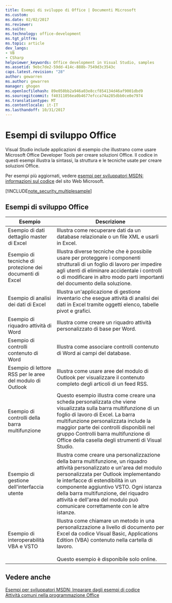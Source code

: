 ```yaml
---
title: Esempi di sviluppo di Office | Documenti Microsoft
ms.custom: 
ms.date: 02/02/2017
ms.reviewer: 
ms.suite: 
ms.technology: office-development
ms.tgt_pltfrm: 
ms.topic: article
dev_langs:
- VB
- CSharp
helpviewer_keywords: Office development in Visual Studio, samples
ms.assetid: 9ebc7de2-59dd-414c-888b-7549d3c3543c
caps.latest.revision: "28"
author: gewarren
ms.author: gewarren
manager: ghogen
ms.openlocfilehash: 89e050bb2a946a03e8ccf854134d46af9001dbd9
ms.sourcegitcommit: f40311056ea0b4677efcca74a285dbb0ce0e7974
ms.translationtype: MT
ms.contentlocale: it-IT
ms.lasthandoff: 10/31/2017
---
```

# <a name="office-development-samples"></a>Esempi di sviluppo Office
  Visual Studio include applicazioni di esempio che illustrano come usare Microsoft Office Developer Tools per creare soluzioni Office. Il codice in questi esempi illustra la sintassi, la struttura e le tecniche usate per creare soluzioni Office.  
  
 Per esempi più aggiornati, vedere [esempi per sviluppatori MSDN: informazioni sul codice](http://go.microsoft.com/fwlink/?LinkID=248199) del sito Web Microsoft.  
  
 [!INCLUDE[note_security_multiplesample](../vsto/includes/note-security-multiplesample-md.md)]  
  
## <a name="office-development-samples"></a>Esempi di sviluppo Office  
  
|Esempio|Descrizione|  
|------------|-----------------|  
|Esempio di dati dettaglio master di Excel|Illustra come recuperare dati da un database relazionale o un file XML e usarli in Excel.|  
|Esempio di tecniche di protezione dei documenti di Excel|Illustra diverse tecniche che è possibile usare per proteggere i componenti strutturali di un foglio di lavoro per impedire agli utenti di eliminare accidentale i controlli o di modificare in altro modo parti importanti del documento della soluzione.|  
|Esempio di analisi dei dati di Excel|Illustra un'applicazione di gestione inventario che esegue attività di analisi dei dati in Excel tramite oggetti elenco, tabelle pivot e grafici.|  
|Esempio di riquadro attività di Word|Illustra come creare un riquadro attività personalizzato di base per Word.|  
|Esempio di controlli contenuto di Word|Illustra come associare controlli contenuto di Word ai campi del database.|  
|Esempio di lettore RSS per le aree del modulo di Outlook|Illustra come usare aree del modulo di Outlook per visualizzare il contenuto completo degli articoli di un feed RSS.|  
|Esempio di controlli della barra multifunzione|Questo esempio illustra come creare una scheda personalizzata che viene visualizzata sulla barra multifunzione di un foglio di lavoro di Excel. La barra multifunzione personalizzata include la maggior parte dei controlli disponibili nel gruppo Controlli barra multifunzione di Office della casella degli strumenti di Visual Studio.|  
|Esempio di gestione dell'interfaccia utente|Illustra come creare una personalizzazione della barra multifunzione, un riquadro attività personalizzato e un'area del modulo personalizzata per Outlook implementando le interfacce di estendibilità in un componente aggiuntivo VSTO. Ogni istanza della barra multifunzione, del riquadro attività e dell'area del modulo può comunicare correttamente con le altre istanze.|  
|Esempio di interoperabilità VBA e VSTO|Illustra come chiamare un metodo in una personalizzazione a livello di documento per Excel da codice Visual Basic, Applications Edition (VBA) contenuto nella cartella di lavoro.<br /><br /> Questo esempio è disponibile solo online.|  
  
## <a name="see-also"></a>Vedere anche  
 [Esempi per sviluppatori MSDN: Imparare dagli esempi di codice](http://go.microsoft.com/fwlink/?LinkID=248199)   
 [Attività comuni nella programmazione Office](../vsto/common-tasks-in-office-programming.md)  
  
  